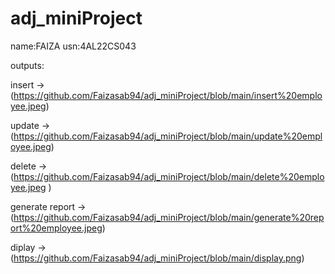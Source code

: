 # adj_miniProject <br>

name:FAIZA usn:4AL22CS043 <br>

outputs:<br>


insert -> (https://github.com/Faizasab94/adj_miniProject/blob/main/insert%20employee.jpeg) <br>

update -> (https://github.com/Faizasab94/adj_miniProject/blob/main/update%20employee.jpeg) <br>

 delete -> (https://github.com/Faizasab94/adj_miniProject/blob/main/delete%20employee.jpeg ) <br>
 
generate report -> (https://github.com/Faizasab94/adj_miniProject/blob/main/generate%20report%20employee.jpeg) <br>

 diplay -> (https://github.com/Faizasab94/adj_miniProject/blob/main/display.png) 
 
